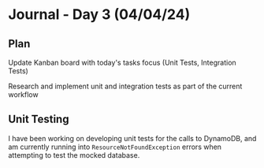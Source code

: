 # Journal - Day 3 (04/04/24)

## Plan
Update Kanban board with today's tasks focus (Unit Tests, Integration Tests)

Research and implement unit and integration tests as part of the current workflow


## Unit Testing
I have been working on developing unit tests for the calls to DynamoDB, and am currently running into `ResourceNotFoundException` errors when attempting to test the mocked database.
